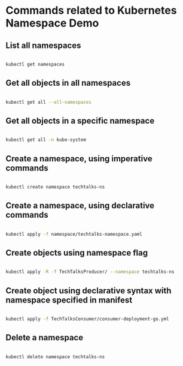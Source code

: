# Commands related to Kubernetes Namespace Demo

## List all namespaces

```bash

kubectl get namespaces

```

## Get all objects in all namespaces

```bash

kubectl get all --all-namespaces

```

## Get all objects in a specific namespace

```bash

kubectl get all -n kube-system

```

## Create a namespace, using imperative commands

```bash

kubectl create namespace techtalks-ns

```

## Create a namespace, using declarative commands

```bash

kubectl apply -f namespace/techtalks-namespace.yaml

```

## Create objects using namespace flag

```bash

kubectl apply -R -f TechTalksProducer/ --namespace techtalks-ns

```

## Create object using declarative syntax with namespace specified in manifest

```bash

kubectl apply -f TechTalksConsumer/consumer-deployment-go.yml

```

## Delete a namespace

```bash

kubectl delete namespace techtalks-ns

```

